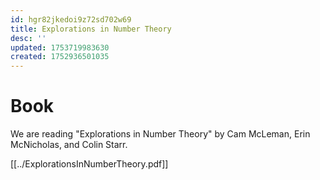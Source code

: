 ```yaml
---
id: hgr82jkedoi9z72sd702w69
title: Explorations in Number Theory
desc: ''
updated: 1753719983630
created: 1752936501035
---
```


# Book

We are reading "Explorations in Number Theory" by Cam McLeman, Erin McNicholas, and Colin Starr. 

[[../ExplorationsInNumberTheory.pdf]]

